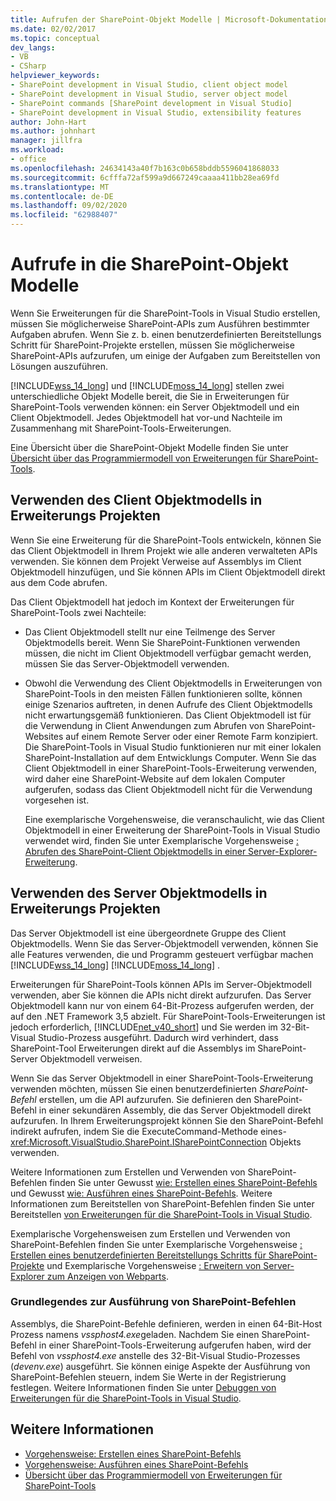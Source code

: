 ```yaml
---
title: Aufrufen der SharePoint-Objekt Modelle | Microsoft-Dokumentation
ms.date: 02/02/2017
ms.topic: conceptual
dev_langs:
- VB
- CSharp
helpviewer_keywords:
- SharePoint development in Visual Studio, client object model
- SharePoint development in Visual Studio, server object model
- SharePoint commands [SharePoint development in Visual Studio]
- SharePoint development in Visual Studio, extensibility features
author: John-Hart
ms.author: johnhart
manager: jillfra
ms.workload:
- office
ms.openlocfilehash: 24634143a40f7b163c0b658bddb5596041868033
ms.sourcegitcommit: 6cfffa72af599a9d667249caaaa411bb28ea69fd
ms.translationtype: MT
ms.contentlocale: de-DE
ms.lasthandoff: 09/02/2020
ms.locfileid: "62988407"
---
```

# <a name="call-into-the-sharepoint-object-models"></a>Aufrufe in die SharePoint-Objekt Modelle
  Wenn Sie Erweiterungen für die SharePoint-Tools in Visual Studio erstellen, müssen Sie möglicherweise SharePoint-APIs zum Ausführen bestimmter Aufgaben abrufen. Wenn Sie z. b. einen benutzerdefinierten Bereitstellungs Schritt für SharePoint-Projekte erstellen, müssen Sie möglicherweise SharePoint-APIs aufzurufen, um einige der Aufgaben zum Bereitstellen von Lösungen auszuführen.

 [!INCLUDE[wss_14_long](../sharepoint/includes/wss-14-long-md.md)] und [!INCLUDE[moss_14_long](../sharepoint/includes/moss-14-long-md.md)] stellen zwei unterschiedliche Objekt Modelle bereit, die Sie in Erweiterungen für SharePoint-Tools verwenden können: ein Server Objektmodell und ein Client Objektmodell. Jedes Objektmodell hat vor-und Nachteile im Zusammenhang mit SharePoint-Tools-Erweiterungen.

 Eine Übersicht über die SharePoint-Objekt Modelle finden Sie unter [Übersicht über das Programmiermodell von Erweiterungen für SharePoint-Tools](../sharepoint/overview-of-the-programming-model-of-sharepoint-tools-extensions.md).

## <a name="use-the-client-object-model-in-extension-projects"></a>Verwenden des Client Objektmodells in Erweiterungs Projekten
 Wenn Sie eine Erweiterung für die SharePoint-Tools entwickeln, können Sie das Client Objektmodell in Ihrem Projekt wie alle anderen verwalteten APIs verwenden. Sie können dem Projekt Verweise auf Assemblys im Client Objektmodell hinzufügen, und Sie können APIs im Client Objektmodell direkt aus dem Code abrufen.

 Das Client Objektmodell hat jedoch im Kontext der Erweiterungen für SharePoint-Tools zwei Nachteile:

- Das Client Objektmodell stellt nur eine Teilmenge des Server Objektmodells bereit. Wenn Sie SharePoint-Funktionen verwenden müssen, die nicht im Client Objektmodell verfügbar gemacht werden, müssen Sie das Server-Objektmodell verwenden.

- Obwohl die Verwendung des Client Objektmodells in Erweiterungen von SharePoint-Tools in den meisten Fällen funktionieren sollte, können einige Szenarios auftreten, in denen Aufrufe des Client Objektmodells nicht erwartungsgemäß funktionieren. Das Client Objektmodell ist für die Verwendung in Client Anwendungen zum Abrufen von SharePoint-Websites auf einem Remote Server oder einer Remote Farm konzipiert. Die SharePoint-Tools in Visual Studio funktionieren nur mit einer lokalen SharePoint-Installation auf dem Entwicklungs Computer. Wenn Sie das Client Objektmodell in einer SharePoint-Tools-Erweiterung verwenden, wird daher eine SharePoint-Website auf dem lokalen Computer aufgerufen, sodass das Client Objektmodell nicht für die Verwendung vorgesehen ist.

  Eine exemplarische Vorgehensweise, die veranschaulicht, wie das Client Objektmodell in einer Erweiterung der SharePoint-Tools in Visual Studio verwendet wird, finden Sie unter Exemplarische Vorgehensweise [: Abrufen des SharePoint-Client Objektmodells in einer Server-Explorer-Erweiterung](../sharepoint/walkthrough-calling-into-the-sharepoint-client-object-model-in-a-server-explorer-extension.md).

## <a name="use-the-server-object-model-in-extension-projects"></a>Verwenden des Server Objektmodells in Erweiterungs Projekten
 Das Server Objektmodell ist eine übergeordnete Gruppe des Client Objektmodells. Wenn Sie das Server-Objektmodell verwenden, können Sie alle Features verwenden, die und Programm gesteuert verfügbar machen [!INCLUDE[wss_14_long](../sharepoint/includes/wss-14-long-md.md)] [!INCLUDE[moss_14_long](../sharepoint/includes/moss-14-long-md.md)] .

 Erweiterungen für SharePoint-Tools können APIs im Server-Objektmodell verwenden, aber Sie können die APIs nicht direkt aufzurufen. Das Server Objektmodell kann nur von einem 64-Bit-Prozess aufgerufen werden, der auf den .NET Framework 3,5 abzielt. Für SharePoint-Tools-Erweiterungen ist jedoch erforderlich, [!INCLUDE[net_v40_short](../sharepoint/includes/net-v40-short-md.md)] und Sie werden im 32-Bit-Visual Studio-Prozess ausgeführt. Dadurch wird verhindert, dass SharePoint-Tool Erweiterungen direkt auf die Assemblys im SharePoint-Server Objektmodell verweisen.

 Wenn Sie das Server Objektmodell in einer SharePoint-Tools-Erweiterung verwenden möchten, müssen Sie einen benutzerdefinierten *SharePoint-Befehl* erstellen, um die API aufzurufen. Sie definieren den SharePoint-Befehl in einer sekundären Assembly, die das Server Objektmodell direkt aufzurufen. In Ihrem Erweiterungsprojekt können Sie den SharePoint-Befehl indirekt aufrufen, indem Sie die ExecuteCommand-Methode eines- <xref:Microsoft.VisualStudio.SharePoint.ISharePointConnection> Objekts verwenden.

 Weitere Informationen zum Erstellen und Verwenden von SharePoint-Befehlen finden Sie unter Gewusst [wie: Erstellen eines SharePoint-Befehls](../sharepoint/how-to-create-a-sharepoint-command.md) und Gewusst [wie: Ausführen eines SharePoint-Befehls](../sharepoint/how-to-execute-a-sharepoint-command.md). Weitere Informationen zum Bereitstellen von SharePoint-Befehlen finden Sie unter Bereitstellen [von Erweiterungen für die SharePoint-Tools in Visual Studio](../sharepoint/deploying-extensions-for-the-sharepoint-tools-in-visual-studio.md).

 Exemplarische Vorgehensweisen zum Erstellen und Verwenden von SharePoint-Befehlen finden Sie unter Exemplarische Vorgehensweise [: Erstellen eines benutzerdefinierten Bereitstellungs Schritts für SharePoint-Projekte](../sharepoint/walkthrough-creating-a-custom-deployment-step-for-sharepoint-projects.md) und Exemplarische Vorgehensweise [: Erweitern von Server-Explorer zum Anzeigen von Webparts](../sharepoint/walkthrough-extending-server-explorer-to-display-web-parts.md).

### <a name="understand-how-sharepoint-commands-are-executed"></a>Grundlegendes zur Ausführung von SharePoint-Befehlen
 Assemblys, die SharePoint-Befehle definieren, werden in einen 64-Bit-Host Prozess namens *vssphost4.exe*geladen. Nachdem Sie einen SharePoint-Befehl in einer SharePoint-Tools-Erweiterung aufgerufen haben, wird der Befehl von *vssphost4.exe* anstelle des 32-Bit-Visual Studio-Prozesses (*devenv.exe*) ausgeführt. Sie können einige Aspekte der Ausführung von SharePoint-Befehlen steuern, indem Sie Werte in der Registrierung festlegen. Weitere Informationen finden Sie unter [Debuggen von Erweiterungen für die SharePoint-Tools in Visual Studio](../sharepoint/debugging-extensions-for-the-sharepoint-tools-in-visual-studio.md).

## <a name="see-also"></a>Weitere Informationen
- [Vorgehensweise: Erstellen eines SharePoint-Befehls](../sharepoint/how-to-create-a-sharepoint-command.md)
- [Vorgehensweise: Ausführen eines SharePoint-Befehls](../sharepoint/how-to-execute-a-sharepoint-command.md)
- [Übersicht über das Programmiermodell von Erweiterungen für SharePoint-Tools](../sharepoint/overview-of-the-programming-model-of-sharepoint-tools-extensions.md)
